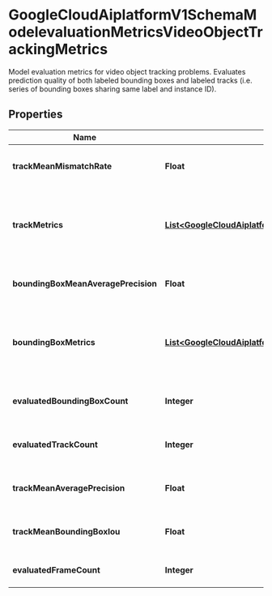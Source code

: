 

# GoogleCloudAiplatformV1SchemaModelevaluationMetricsVideoObjectTrackingMetrics

Model evaluation metrics for video object tracking problems. Evaluates prediction quality of both labeled bounding boxes and labeled tracks (i.e. series of bounding boxes sharing same label and instance ID).

## Properties

| Name | Type | Description | Notes |
|------------ | ------------- | ------------- | -------------|
|**trackMeanMismatchRate** | **Float** | UNIMPLEMENTED. The single metric for tracking consistency evaluation: the &#x60;meanMismatchRate&#x60; averaged over all &#x60;trackMetrics&#x60;. |  [optional] |
|**trackMetrics** | [**List&lt;GoogleCloudAiplatformV1SchemaModelevaluationMetricsTrackMetrics&gt;**](GoogleCloudAiplatformV1SchemaModelevaluationMetricsTrackMetrics.md) | UNIMPLEMENTED. The tracks match metrics for each intersection-over-union threshold 0.05,0.10,...,0.95,0.96,0.97,0.98,0.99 and each label confidence threshold 0.05,0.10,...,0.95,0.96,0.97,0.98,0.99 pair. |  [optional] |
|**boundingBoxMeanAveragePrecision** | **Float** | The single metric for bounding boxes evaluation: the &#x60;meanAveragePrecision&#x60; averaged over all &#x60;boundingBoxMetrics&#x60;. |  [optional] |
|**boundingBoxMetrics** | [**List&lt;GoogleCloudAiplatformV1SchemaModelevaluationMetricsBoundingBoxMetrics&gt;**](GoogleCloudAiplatformV1SchemaModelevaluationMetricsBoundingBoxMetrics.md) | The bounding boxes match metrics for each intersection-over-union threshold 0.05,0.10,...,0.95,0.96,0.97,0.98,0.99 and each label confidence threshold 0.05,0.10,...,0.95,0.96,0.97,0.98,0.99 pair. |  [optional] |
|**evaluatedBoundingBoxCount** | **Integer** | UNIMPLEMENTED. The total number of bounding boxes (i.e. summed over all frames) the ground truth used to create this evaluation had. |  [optional] |
|**evaluatedTrackCount** | **Integer** | UNIMPLEMENTED. The total number of tracks (i.e. as seen across all frames) the ground truth used to create this evaluation had. |  [optional] |
|**trackMeanAveragePrecision** | **Float** | UNIMPLEMENTED. The single metric for tracks accuracy evaluation: the &#x60;meanAveragePrecision&#x60; averaged over all &#x60;trackMetrics&#x60;. |  [optional] |
|**trackMeanBoundingBoxIou** | **Float** | UNIMPLEMENTED. The single metric for tracks bounding box iou evaluation: the &#x60;meanBoundingBoxIou&#x60; averaged over all &#x60;trackMetrics&#x60;. |  [optional] |
|**evaluatedFrameCount** | **Integer** | UNIMPLEMENTED. The number of video frames used to create this evaluation. |  [optional] |



